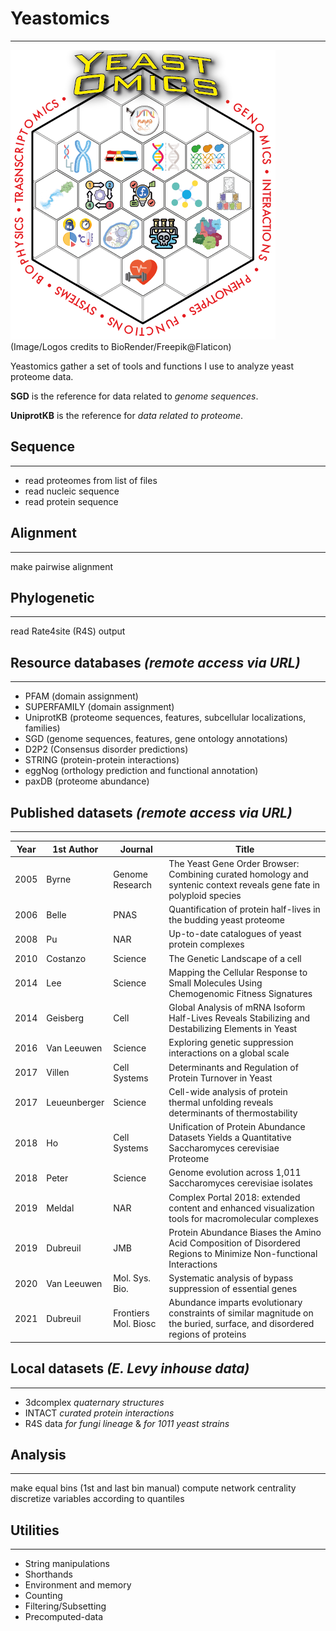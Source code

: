 # Yeastomics
-------------

![yeastomics data](https://github.com/benjamin-elusers/yeastomics/blob/main/docs/imgs/YeastOmics-logo-ldpi.png "Yeastomics data")
(Image/Logos credits to BioRender/Freepik@Flaticon)

Yeastomics gather a set of tools and functions I use to analyze yeast proteome data.

**SGD** is the reference for data related to _genome sequences_.

**UniprotKB** is the reference for _data related to proteome_.


## Sequence
-------------

- read proteomes from list of files
- read nucleic sequence 
- read protein sequence

## Alignment
-------------

make pairwise alignment

## Phylogenetic
-------------

read Rate4site (R4S) output


## Resource databases _(remote access via URL)_
-------------

- PFAM (domain assignment)
- SUPERFAMILY (domain assignment)
- UniprotKB (proteome sequences, features, subcellular localizations, families)
- SGD (genome sequences, features, gene ontology annotations)
- D2P2 (Consensus disorder predictions)
- STRING (protein-protein interactions)
- eggNog (orthology prediction and functional annotation)
- paxDB (proteome abundance)

## Published datasets _(remote access via URL)_
-------------
|Year|1st Author  |Journal             |Title                                                                                                                     |
|----|------------|--------------------|--------------------------------------------------------------------------------------------------------------------------|
|2005|Byrne       |Genome Research     |The Yeast Gene Order Browser: Combining curated homology and syntenic context reveals gene fate in polyploid species      |
|2006|Belle       |PNAS                |Quantification of protein half-lives in the budding yeast proteome                                                        |
|2008|Pu          |NAR                 |Up-to-date catalogues of yeast protein complexes                                                                          |
|2010|Costanzo    |Science             |The Genetic Landscape of a cell                                                                                           |
|2014|Lee         |Science             |Mapping the Cellular Response to Small Molecules Using Chemogenomic Fitness Signatures                                    |
|2014|Geisberg    |Cell                |Global Analysis of mRNA Isoform Half-Lives Reveals Stabilizing and Destabilizing Elements in Yeast                        |
|2016|Van Leeuwen |Science             |Exploring genetic suppression interactions on a global scale                                                              |
|2017|Villen      |Cell Systems        |Determinants and Regulation of Protein Turnover in Yeast                                                                  |
|2017|Leueunberger|Science             |Cell-wide analysis of protein thermal unfolding reveals determinants of thermostability                                   |
|2018|Ho          |Cell Systems        |Unification of Protein Abundance Datasets Yields a Quantitative Saccharomyces cerevisiae Proteome                         |
|2018|Peter       |Science             |Genome evolution across 1,011 Saccharomyces cerevisiae isolates                                                           |
|2019|Meldal      |NAR                 |Complex Portal 2018: extended content and enhanced visualization tools for macromolecular complexes                       |
|2019|Dubreuil    |JMB                 |Protein Abundance Biases the Amino Acid Composition of Disordered Regions to Minimize Non-functional Interactions         |
|2020|Van Leeuwen |Mol. Sys. Bio.      |Systematic analysis of bypass suppression of essential genes                                                              |
|2021|Dubreuil    |Frontiers Mol. Biosc|Abundance imparts evolutionary constraints of similar magnitude on the buried, surface, and disordered regions of proteins|

## Local datasets _(E. Levy inhouse data)_
-------------

- 3dcomplex *quaternary structures*
- INTACT *curated protein interactions*
- R4S data *for fungi lineage* & *for 1011 yeast strains*

## Analysis
-------------

make equal bins (1st and last bin manual)
compute network centrality
discretize variables according to quantiles

## Utilities
-------------

- String manipulations
- Shorthands
- Environment and memory
- Counting
- Filtering/Subsetting
- Precomputed-data

